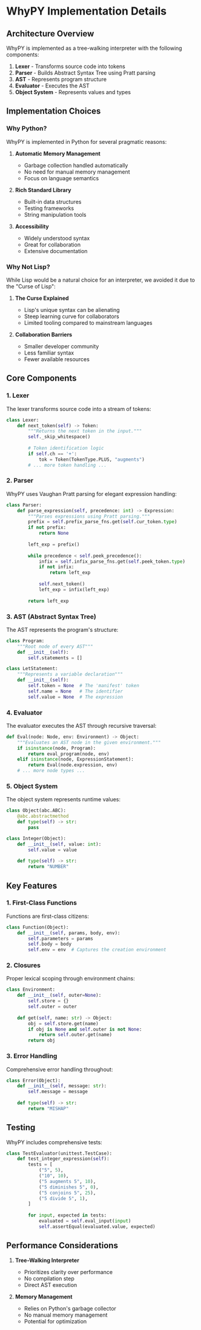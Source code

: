 # WhyPY Implementation Details

## Architecture Overview

WhyPY is implemented as a tree-walking interpreter with the following components:

1. **Lexer** - Transforms source code into tokens
2. **Parser** - Builds Abstract Syntax Tree using Pratt parsing
3. **AST** - Represents program structure
4. **Evaluator** - Executes the AST
5. **Object System** - Represents values and types

## Implementation Choices

### Why Python?

WhyPY is implemented in Python for several pragmatic reasons:

1. **Automatic Memory Management**
   - Garbage collection handled automatically
   - No need for manual memory management
   - Focus on language semantics

2. **Rich Standard Library**
   - Built-in data structures
   - Testing frameworks
   - String manipulation tools

3. **Accessibility**
   - Widely understood syntax
   - Great for collaboration
   - Extensive documentation

### Why Not Lisp?

While Lisp would be a natural choice for an interpreter, we avoided it due to the "Curse of Lisp":

1. **The Curse Explained**
   - Lisp's unique syntax can be alienating
   - Steep learning curve for collaborators
   - Limited tooling compared to mainstream languages

2. **Collaboration Barriers**
   - Smaller developer community
   - Less familiar syntax
   - Fewer available resources

## Core Components

### 1. Lexer

The lexer transforms source code into a stream of tokens:

```python
class Lexer:
    def next_token(self) -> Token:
        """Returns the next token in the input."""
        self._skip_whitespace()
        
        # Token identification logic
        if self.ch == '+':
            tok = Token(TokenType.PLUS, "augments")
        # ... more token handling ...
```

### 2. Parser

WhyPY uses Vaughan Pratt parsing for elegant expression handling:

```python
class Parser:
    def parse_expression(self, precedence: int) -> Expression:
        """Parses expressions using Pratt parsing."""
        prefix = self.prefix_parse_fns.get(self.cur_token.type)
        if not prefix:
            return None
            
        left_exp = prefix()
        
        while precedence < self.peek_precedence():
            infix = self.infix_parse_fns.get(self.peek_token.type)
            if not infix:
                return left_exp
                
            self.next_token()
            left_exp = infix(left_exp)
            
        return left_exp
```

### 3. AST (Abstract Syntax Tree)

The AST represents the program's structure:

```python
class Program:
    """Root node of every AST"""
    def __init__(self):
        self.statements = []

class LetStatement:
    """Represents a variable declaration"""
    def __init__(self):
        self.token = None  # The 'manifest' token
        self.name = None   # The identifier
        self.value = None  # The expression
```

### 4. Evaluator

The evaluator executes the AST through recursive traversal:

```python
def Eval(node: Node, env: Environment) -> Object:
    """Evaluates an AST node in the given environment."""
    if isinstance(node, Program):
        return eval_program(node, env)
    elif isinstance(node, ExpressionStatement):
        return Eval(node.expression, env)
    # ... more node types ...
```

### 5. Object System

The object system represents runtime values:

```python
class Object(abc.ABC):
    @abc.abstractmethod
    def type(self) -> str:
        pass

class Integer(Object):
    def __init__(self, value: int):
        self.value = value
    
    def type(self) -> str:
        return "NUMBER"
```

## Key Features

### 1. First-Class Functions

Functions are first-class citizens:

```python
class Function(Object):
    def __init__(self, params, body, env):
        self.parameters = params
        self.body = body
        self.env = env  # Captures the creation environment
```

### 2. Closures

Proper lexical scoping through environment chains:

```python
class Environment:
    def __init__(self, outer=None):
        self.store = {}
        self.outer = outer
    
    def get(self, name: str) -> Object:
        obj = self.store.get(name)
        if obj is None and self.outer is not None:
            return self.outer.get(name)
        return obj
```

### 3. Error Handling

Comprehensive error handling throughout:

```python
class Error(Object):
    def __init__(self, message: str):
        self.message = message
    
    def type(self) -> str:
        return "MISHAP"
```

## Testing

WhyPY includes comprehensive tests:

```python
class TestEvaluator(unittest.TestCase):
    def test_integer_expression(self):
        tests = [
            ("5", 5),
            ("10", 10),
            ("5 augments 5", 10),
            ("5 diminishes 5", 0),
            ("5 conjoins 5", 25),
            ("5 divide 5", 1),
        ]
        
        for input, expected in tests:
            evaluated = self.eval_input(input)
            self.assertEqual(evaluated.value, expected)
```

## Performance Considerations

1. **Tree-Walking Interpreter**
   - Prioritizes clarity over performance
   - No compilation step
   - Direct AST execution

2. **Memory Management**
   - Relies on Python's garbage collector
   - No manual memory management
   - Potential for optimization
